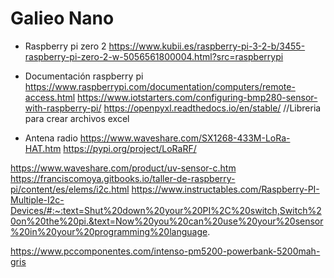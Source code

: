 # Galieo Nano

- Raspberry pi zero 2
https://www.kubii.es/raspberry-pi-3-2-b/3455-raspberry-pi-zero-2-w-5056561800004.html?src=raspberrypi

- Documentación raspberry pi
https://www.raspberrypi.com/documentation/computers/remote-access.html
https://www.iotstarters.com/configuring-bmp280-sensor-with-raspberry-pi/
https://openpyxl.readthedocs.io/en/stable/    //Libreria para crear archivos excel


- Antena radio
https://www.waveshare.com/SX1268-433M-LoRa-HAT.htm
https://pypi.org/project/LoRaRF/

https://www.waveshare.com/product/uv-sensor-c.htm
https://franciscomoya.gitbooks.io/taller-de-raspberry-pi/content/es/elems/i2c.html
https://www.instructables.com/Raspberry-PI-Multiple-I2c-Devices/#:~:text=Shut%20down%20your%20PI%2C%20switch,Switch%20on%20the%20pi.&text=Now%20you%20can%20use%20your%20sensor%20in%20your%20programming%20language.

https://www.pccomponentes.com/intenso-pm5200-powerbank-5200mah-gris
